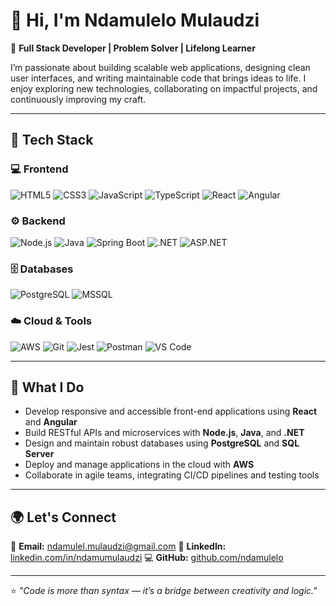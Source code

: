 # 👋 Hi, I'm Ndamulelo Mulaudzi

🎯 **Full Stack Developer | Problem Solver | Lifelong Learner**

I’m passionate about building scalable web applications, designing clean user interfaces, and writing maintainable code that brings ideas to life. I enjoy exploring new technologies, collaborating on impactful projects, and continuously improving my craft.

---

## 🧠 Tech Stack

### 💻 Frontend

![HTML5](https://img.shields.io/badge/HTML5-E34F26?style=for-the-badge\&logo=html5\&logoColor=white)
![CSS3](https://img.shields.io/badge/CSS3-1572B6?style=for-the-badge\&logo=css3\&logoColor=white)
![JavaScript](https://img.shields.io/badge/JavaScript-F7E017?style=for-the-badge\&logo=javascript\&logoColor=black)
![TypeScript](https://img.shields.io/badge/TypeScript-2F74C0?style=for-the-badge\&logo=typescript\&logoColor=white)
![React](https://img.shields.io/badge/React-61DAFB?style=for-the-badge\&logo=react\&logoColor=black)
![Angular](https://img.shields.io/badge/Angular-DD0031?style=for-the-badge\&logo=angular\&logoColor=white)

### ⚙️ Backend

![Node.js](https://img.shields.io/badge/Node.js-3C873A?style=for-the-badge\&logo=node.js\&logoColor=white)
![Java](https://img.shields.io/badge/Java-ED8B00?style=for-the-badge\&logo=openjdk\&logoColor=white)
![Spring Boot](https://img.shields.io/badge/Spring_Boot-6DB33F?style=for-the-badge\&logo=spring-boot\&logoColor=white)
![.NET](https://img.shields.io/badge/.NET-512BD4?style=for-the-badge\&logo=dotnet\&logoColor=white)
![ASP.NET](https://img.shields.io/badge/ASP.NET-68217A?style=for-the-badge\&logo=dotnet\&logoColor=white)

### 🗄️ Databases

![PostgreSQL](https://img.shields.io/badge/PostgreSQL-316192?style=for-the-badge\&logo=postgresql\&logoColor=white)
![MSSQL](https://img.shields.io/badge/Microsoft_SQL_Server-CC2927?style=for-the-badge\&logo=microsoftsqlserver\&logoColor=white)

### ☁️ Cloud & Tools

![AWS](https://img.shields.io/badge/AWS-232F3E?style=for-the-badge\&logo=amazonaws\&logoColor=white)
![Git](https://img.shields.io/badge/Git-F34F29?style=for-the-badge\&logo=git\&logoColor=white)
![Jest](https://img.shields.io/badge/Jest-C21325?style=for-the-badge\&logo=jest\&logoColor=white)
![Postman](https://img.shields.io/badge/Postman-FF6C37?style=for-the-badge\&logo=postman\&logoColor=white)
![VS Code](https://img.shields.io/badge/VS_Code-007ACC?style=for-the-badge\&logo=visualstudiocode\&logoColor=white)

---

## 🚀 What I Do

* Develop responsive and accessible front-end applications using **React** and **Angular**
* Build RESTful APIs and microservices with **Node.js**, **Java**, and **.NET**
* Design and maintain robust databases using **PostgreSQL** and **SQL Server**
* Deploy and manage applications in the cloud with **AWS**
* Collaborate in agile teams, integrating CI/CD pipelines and testing tools

---

## 🌍 Let's Connect

📧 **Email:** [ndamulel.mulaudzi@gmail.com](mailto:ndamulel.mulaudzi@gmail.com)
💼 **LinkedIn:** [linkedin.com/in/ndamumulaudzi](https://www.linkedin.com/in/ndamumulaudzi/)
💻 **GitHub:** [github.com/ndamulelo](https://github.com/ndamulelo)

---

⭐ *"Code is more than syntax — it’s a bridge between creativity and logic."*
